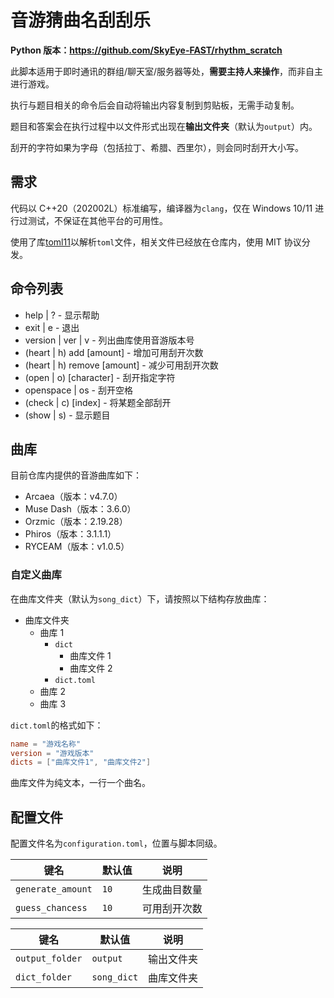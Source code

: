# 音游猜曲名刮刮乐

**Python 版本：<https://github.com/SkyEye-FAST/rhythm_scratch>**

此脚本适用于即时通讯的群组/聊天室/服务器等处，**需要主持人来操作**，而非自主进行游戏。

执行与题目相关的命令后会自动将输出内容复制到剪贴板，无需手动复制。

题目和答案会在执行过程中以文件形式出现在**输出文件夹**（默认为`output`）内。

刮开的字符如果为字母（包括拉丁、希腊、西里尔），则会同时刮开大小写。

## 需求

代码以 C++20（202002L）标准编写，编译器为`clang`，仅在 Windows 10/11 进行过测试，不保证在其他平台的可用性。

使用了库[toml11](https://github.com/ToruNiina/toml11)以解析`toml`文件，相关文件已经放在仓库内，使用 MIT 协议分发。

## 命令列表

- help | ? - 显示帮助
- exit | e - 退出
- version | ver | v - 列出曲库使用音游版本号
- (heart | h) add [amount] - 增加可用刮开次数
- (heart | h) remove [amount] - 减少可用刮开次数
- (open | o) [character] - 刮开指定字符
- openspace | os - 刮开空格
- (check | c) [index] - 将某题全部刮开
- (show | s) - 显示题目

## 曲库

目前仓库内提供的音游曲库如下：

- Arcaea（版本：v4.7.0）
- Muse Dash（版本：3.6.0）
- Orzmic（版本：2.19.28）
- Phiros（版本：3.1.1.1）
- RYCEAM（版本：v1.0.5）

### 自定义曲库

在曲库文件夹（默认为`song_dict`）下，请按照以下结构存放曲库：

- 曲库文件夹
  - 曲库 1
    - `dict`
      - 曲库文件 1
      - 曲库文件 2
    - `dict.toml`
  - 曲库 2
  - 曲库 3

`dict.toml`的格式如下：

```toml
name = "游戏名称"
version = "游戏版本"
dicts = ["曲库文件1", "曲库文件2"]
```

曲库文件为纯文本，一行一个曲名。

## 配置文件

配置文件名为`configuration.toml`，位置与脚本同级。

| 键名              | 默认值 | 说明         |
| ----------------- | ------ | ------------ |
| `generate_amount` | `10`   | 生成曲目数量 |
| `guess_chancess`  | `10`   | 可用刮开次数 |

| 键名            | 默认值      | 说明       |
| --------------- | ----------- | ---------- |
| `output_folder` | `output`    | 输出文件夹 |
| `dict_folder`   | `song_dict` | 曲库文件夹 |
